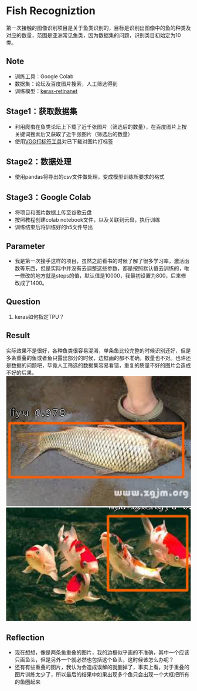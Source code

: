 # Fish Recogniztion
第一次接触的图像识别项目是关于鱼类识别的，目标是识别出图像中的鱼的种类及对应的数量，范围是亚洲常见鱼类，因为数据集的问题，识别类目初始定为10类。
## Note
- 训练工具：Google Colab
- 数据集：论坛及百度图片搜索，人工筛选得到
- 训练模型：[keras-retinanet](https://github.com/fizyr/keras-retinanet)
## Stage1：获取数据集
- 利用爬虫在鱼类论坛上下载了近千张图片（筛选后的数量），在百度图片上按关键词搜索后又获取了近千张图片（筛选后的数量）
- 使用[VGG打标签工具](http://www.robots.ox.ac.uk/~vgg/software/via/via_demo.html)对已下载对图片打标签
## Stage2：数据处理
- 使用pandas将导出的csv文件做处理，变成模型训练所要求的格式
## Stage3：Google Colab
- 将项目和图片数据上传至谷歌云盘
- 按照教程创建colab notebook文件，以及关联到云盘，执行训练
- 训练结束后将训练好的h5文件导出
## Parameter
- 我是第一次接手这样的项目，虽然之前看书的时候了解了很多学习率，激活函数等东西，但是实际中并没有去调整这些参数，都是按照默认值去训练的，唯一修改的地方就是steps的值，默认值是10000，我最初设置为800，后来修改成了1400。
## Question
1. keras如何指定TPU？
## Result
实际效果不是很好，各种鱼类很容易混淆，单条鱼比较完整的时候识别还好，但是多条重叠的鱼或者鱼只露出部分的时候，边框画的都不准确，数量也不对。也许还是数据的问题吧，毕竟人工筛选的数据集容易看错，重复的质量不好的图片会造成不好的后果。
![](https://github.com/Paisins/Deep-learning/blob/master/4.jpg)
![](https://github.com/Paisins/Deep-learning/blob/master/1.jpg)
## Reflection
- 现在想想，像是两条鱼重叠的图片，我的边框似乎画的不准确，其中一个应该只画鱼头，但是另外一个就必然也包括这个鱼头，这时候该怎么办呢？
- 还有有些重叠的图片，我认为会造成误解的就删掉了，事实上看，对于重叠的图片训练太少了，所以最后的结果中如果出现多个鱼只会出现一个大框把所有的鱼圈起来

